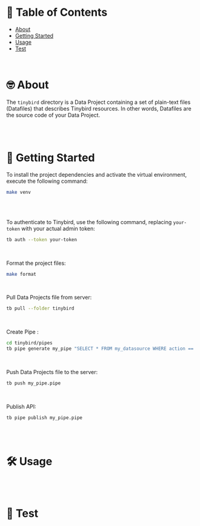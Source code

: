 
# 📜 Table of Contents

- [About](#about)
- [Getting Started](#getting_started)
- [Usage](#usage)
- [Test](#test)

<br />

# 🤓 About <a name = "about"></a>
The `tinybird` directory is a Data Project containing a set of plain-text files (Datafiles) that describes Tinybird resources.
In other words, Datafiles are the source code of your Data Project.

<br />

<br />


# 🏁 Getting Started <a name = "getting_started"></a>
To install the project dependencies and activate the virtual environment, execute the following command:
```bash
make venv
```

<br />

<br />

To authenticate to Tinybird, use the following command, replacing `your-token` with your actual admin token:
```bash
tb auth --token your-token
```

<br />

Format the project files:
```bash
make format
```

<br />

Pull Data Projects file from server:
```bash
tb pull --folder tinybird
```

<br />

Create Pipe :
```bash
cd tinybird/pipes
tb pipe generate my_pipe "SELECT * FROM my_datasource WHERE action == 'page_hit'"
```

<br />

Push Data Projects file to the server:
```bash
tb push my_pipe.pipe
```

<br />

Publish API:
```bash
tb pipe publish my_pipe.pipe
```

<br />

<br />


# 🛠️ Usage <a name = "usage"></a>

<br />

<br />

# 🐛 Test <a name = "test"></a>


<br />

<br />
